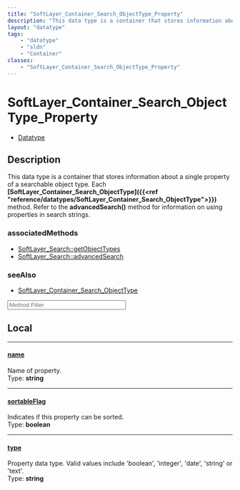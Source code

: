 ```yaml
---
title: "SoftLayer_Container_Search_ObjectType_Property"
description: "This data type is a container that stores information about a single property of a searchable object type.  Each <b>[Sof... "
layout: "datatype"
tags:
    - "datatype"
    - "sldn"
    - "Container"
classes:
    - "SoftLayer_Container_Search_ObjectType_Property"
---
```


# SoftLayer_Container_Search_ObjectType_Property
<div id='service-datatype'>
    <ul id='sldn-reference-tabs'>
        <li id='datatype'> <a href='/reference/datatypes/SoftLayer_Container_Search_ObjectType_Property' >Datatype</a></li>
    </ul>
</div>

## Description 
This data type is a container that stores information about a single property of a searchable object type.  Each <b>[SoftLayer_Container_Search_ObjectType]({{<ref "reference/datatypes/SoftLayer_Container_Search_ObjectType">}})</b> method.  Refer to the <b>advancedSearch()</b> method for information on using properties in search strings. 


### associatedMethods

*  [SoftLayer_Search::getObjectTypes](/reference/services/SoftLayer_Search/getObjectTypes )
*  [SoftLayer_Search::advancedSearch](/reference/services/SoftLayer_Search/advancedSearch )



### seeAlso

* [SoftLayer_Container_Search_ObjectType](/reference/datatypes/SoftLayer_Container_Search_ObjectType )




<!-- Service Filer BEGIN -->
<div class="view-filters">
        <div class="clearfix">
            <div class="search-input-box">
                <input placeholder="Method Filter" onkeyup="titleSearch(inputId='prop-input', divId='properties', elementClass='prop-row')" 
                    type="text" id="prop-input" value="" size="30" maxlength="128" class="form-text">
            </div>
        </div>
</div>
<!-- Service Filer END -->

<div id="properties" class="content">
<div id="localProperties" class="prop-content" >

## Local
-----
[name]: #name
#### [name]
Name of property.   
<span class="type-label">Type: </span>**string**

-----
[sortableFlag]: #sortableflag
#### [sortableFlag]
Indicates if this property can be sorted.   
<span class="type-label">Type: </span>**boolean**

-----
[type]: #type
#### [type]
Property data type.  Valid values include 'boolean', 'integer', 'date', 'string' or 'text'.   
<span class="type-label">Type: </span>**string**

</div>
<!-- LOCAL PROPERTY END -->

</div>


